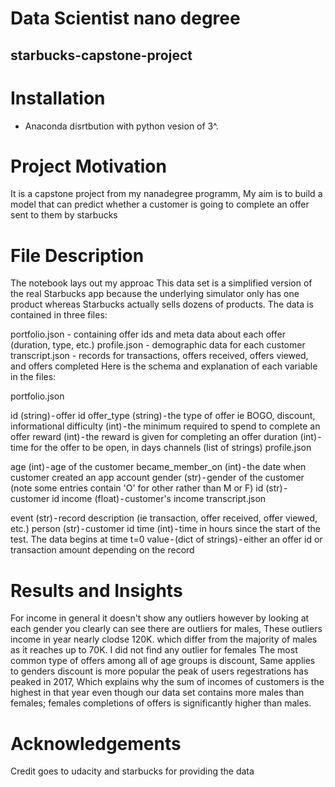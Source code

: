 
# Data Scientist nano degree

##  starbucks-capstone-project


# Installation 
- Anaconda disrtbution with python vesion of 3^.

# Project Motivation
It is a capstone project from my nanadegree programm,
My aim is to build a model that can predict whether a customer is going to complete an offer sent to them by starbucks

# File Description
The notebook lays out my approac
This data set is a simplified version of the real Starbucks app because the underlying simulator only has one product whereas Starbucks actually sells dozens of products.
The data is contained in three files:

portfolio.json - containing offer ids and meta data about each offer (duration, type, etc.)
profile.json - demographic data for each customer
transcript.json - records for transactions, offers received, offers viewed, and offers completed
Here is the schema and explanation of each variable in the files:

portfolio.json

id (string) - offer id
offer_type (string) - the type of offer ie BOGO, discount, informational
difficulty (int) - the minimum required to spend to complete an offer
reward (int) - the reward is given for completing an offer
duration (int) - time for the offer to be open, in days
channels (list of strings)
profile.json

age (int) - age of the customer
became_member_on (int) - the date when customer created an app account
gender (str) - gender of the customer (note some entries contain 'O' for other rather than M or F)
id (str) - customer id
income (float) - customer's income
transcript.json

event (str) - record description (ie transaction, offer received, offer viewed, etc.)
person (str) - customer id
time (int) - time in hours since the start of the test. The data begins at time t=0
value - (dict of strings) - either an offer id or transaction amount depending on the record

# Results and Insights
For income in general it doesn't show any outliers however by looking at each gender you clearly can see there are outliers for males, These outliers income in year nearly clodse 120K. which differ from the majority of males as it reaches up to 70K. I did not find any outlier for females
The most common type of offers among all of age groups is discount, Same applies to genders discount is more popular
the peak of users regestrations has peaked in 2017, Which explains why the sum of incomes of customers is the highest in that year
even though our data set contains more males than females; females completions of offers is significantly higher than males. 

# Acknowledgements
Credit goes to udacity and starbucks for providing the data
